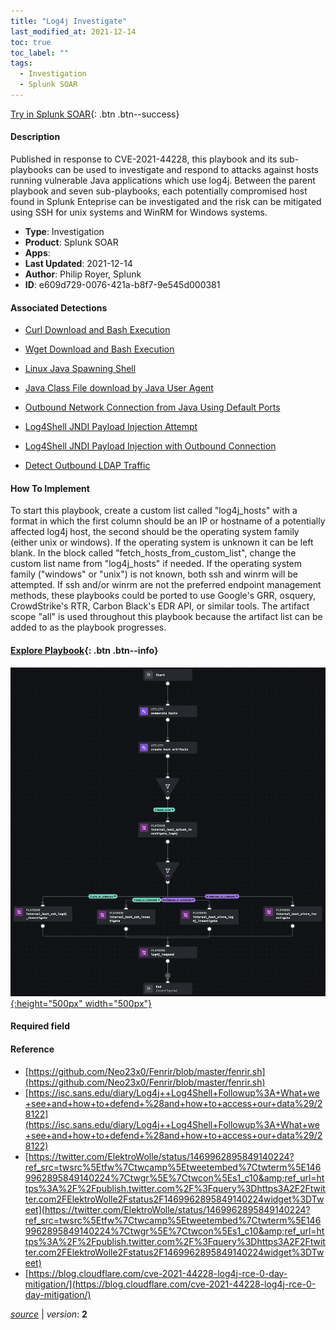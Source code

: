 ```yaml
---
title: "Log4j Investigate"
last_modified_at: 2021-12-14
toc: true
toc_label: ""
tags:
  - Investigation
  - Splunk SOAR
---
```


[Try in Splunk SOAR](https://www.splunk.com/en_us/software/splunk-security-orchestration-and-automation.html){: .btn .btn--success}

#### Description

Published in response to CVE-2021-44228, this playbook and its sub-playbooks can be used to investigate and respond to attacks against hosts running vulnerable Java applications which use log4j. Between the parent playbook and seven sub-playbooks, each potentially compromised host found in Splunk Enteprise can be investigated and the risk can be mitigated using SSH for unix systems and WinRM for Windows systems.

- **Type**: Investigation
- **Product**: Splunk SOAR
- **Apps**: 
- **Last Updated**: 2021-12-14
- **Author**: Philip Royer, Splunk
- **ID**: e609d729-0076-421a-b8f7-9e545d000381

#### Associated Detections

































































































































































































* [Curl Download and Bash Execution](/endpoint/900bc324-59f3-11ec-9fb4-acde48001122/)













































































































































































































































































































































































































































































































































































































































































































































































































































































































































































































































































































































































































































































































































































































































































































































































































































































































































































































































































































































































































































































































































































































































































































* [Wget Download and Bash Execution](/endpoint/35682718-5a85-11ec-b8f7-acde48001122/)








































































































































































































































































































































































































































































































































































































































































































































































































































































































































































































* [Linux Java Spawning Shell](/endpoint/7b09db8a-5c20-11ec-9945-acde48001122/)







































































































































































































































































































































































































































































































































































































































































































































































































































































































































































































































































































































































































































































































































































































































































































































































































































































































































































































































































































































































































































































































































































































































































































































































































































































































































































































































































































































































































































* [Java Class File download by Java User Agent](/endpoint/8281ce42-5c50-11ec-82d2-acde48001122/)





























































































































































































































































































































































































































































































































































































































































































































































































































































































































































































































































































































































































































































































































































































































































































































































































































































































* [Outbound Network Connection from Java Using Default Ports](/endpoint/d2c14d28-5c47-11ec-9892-acde48001122/)
































































































































































































































































































































































































































































































































































































































































































































































































































































































































































































































































































































































































































































































































































* [Log4Shell JNDI Payload Injection Attempt](/web/c184f12e-5c90-11ec-bf1f-497c9a704a72/)





























































































































































































































































































































































































































































































































































































































































































































































































































































































































































































































































































































































































































































































































































































































































* [Log4Shell JNDI Payload Injection with Outbound Connection](/web/69afee44-5c91-11ec-bf1f-497c9a704a72/)

































































































































































































































































































































































































































































































































































































































































































































































































































































































































































































































































* [Detect Outbound LDAP Traffic](/network/5e06e262-d7cd-4216-b2f8-27b437e18458/)






































































































































































































































































































































































































































































































































































































































































































































































































































































































































































































































































































































































































#### How To Implement
To start this playbook, create a custom list called &#34;log4j_hosts&#34; with a format in which the first column should be an IP or hostname of a potentially affected log4j host, the second should be the operating system family (either unix or windows). If the operating system is unknown it can be left blank. In the block called &#34;fetch_hosts_from_custom_list&#34;, change the custom list name from &#34;log4j_hosts&#34; if needed. If the operating system family (&#34;windows&#34; or &#34;unix&#34;) is not known, both ssh and winrm will be attempted. If ssh and/or winrm are not the preferred endpoint management methods, these playbooks could be ported to use Google&#39;s GRR, osquery,  CrowdStrike&#39;s RTR, Carbon Black&#39;s EDR API, or similar tools. The artifact scope &#34;all&#34; is used throughout this playbook because the artifact list can be added to as the playbook progresses.


#### [Explore Playbook](https://splunk.github.io/soar-playbook-viewer/?playbook=https://raw.githubusercontent.com/phantomcyber/playbooks/latest/log4j_investigate.json){: .btn .btn--info}

[![explore](https://raw.githubusercontent.com/splunk/security_content/develop/playbooks/log4j_investigate.png){:height="500px" width="500px"}](https://splunk.github.io/soar-playbook-viewer/?playbook=https://raw.githubusercontent.com/phantomcyber/playbooks/latest/log4j_investigate.json)

#### Required field


#### Reference

* [https://github.com/Neo23x0/Fenrir/blob/master/fenrir.sh](https://github.com/Neo23x0/Fenrir/blob/master/fenrir.sh)
* [https://isc.sans.edu/diary/Log4j++Log4Shell+Followup%3A+What+we+see+and+how+to+defend+%28and+how+to+access+our+data%29/28122](https://isc.sans.edu/diary/Log4j++Log4Shell+Followup%3A+What+we+see+and+how+to+defend+%28and+how+to+access+our+data%29/28122)
* [https://twitter.com/ElektroWolle/status/1469962895849140224?ref_src=twsrc%5Etfw%7Ctwcamp%5Etweetembed%7Ctwterm%5E1469962895849140224%7Ctwgr%5E%7Ctwcon%5Es1_c10&amp;ref_url=https%3A%2F%2Fpublish.twitter.com%2F%3Fquery%3Dhttps3A2F2Ftwitter.com2FElektroWolle2Fstatus2F1469962895849140224widget%3DTweet](https://twitter.com/ElektroWolle/status/1469962895849140224?ref_src=twsrc%5Etfw%7Ctwcamp%5Etweetembed%7Ctwterm%5E1469962895849140224%7Ctwgr%5E%7Ctwcon%5Es1_c10&amp;ref_url=https%3A%2F%2Fpublish.twitter.com%2F%3Fquery%3Dhttps3A2F2Ftwitter.com2FElektroWolle2Fstatus2F1469962895849140224widget%3DTweet)
* [https://blog.cloudflare.com/cve-2021-44228-log4j-rce-0-day-mitigation/](https://blog.cloudflare.com/cve-2021-44228-log4j-rce-0-day-mitigation/)




[*source*](https://github.com/splunk/security_content/tree/develop/playbooks/log4j_investigate.yml) \| *version*: **2**